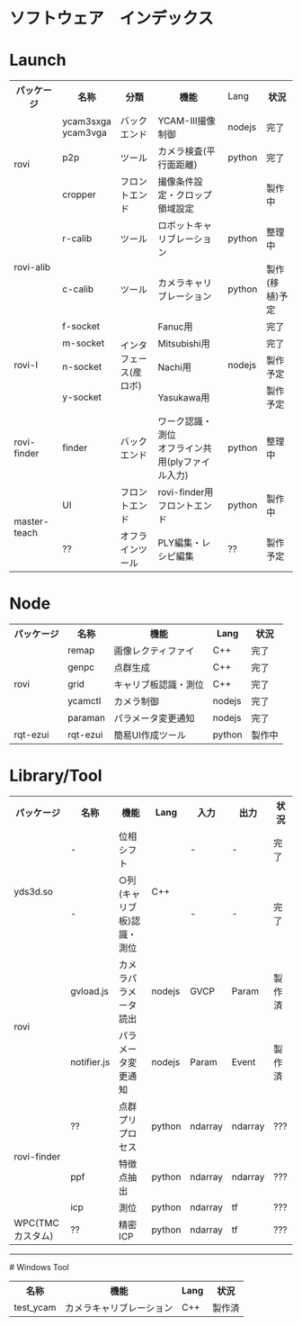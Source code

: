 # ソフトウェア　インデックス

# Launch
<table>
<tr><th>パッケージ<th>名称<th>分類<th>機能<td>Lang<th>状況
<tr><td rowspan="3">rovi<td>ycam3sxga<br>ycam3vga<td>バックエンド<td>YCAM-III撮像制御<td>nodejs<td>完了
<tr><td>p2p<td>ツール<td>カメラ検査(平行面距離)<td>python<td>完了
<tr><td>cropper<td>フロントエンド<td>撮像条件設定・クロップ領域設定<td><td>製作中
<tr><td rowspan="2">rovi-alib<td>r-calib<td>ツール<td>ロボットキャリブレーション<td>python<td>整理中
<tr><td>c-calib<td>ツール<td>カメラキャリブレーション<td>python<td>製作(移植)予定
<tr><td rowspan="4">rovi-I<td>f-socket<td rowspan="4">インタフェース(産ロボ)<td>Fanuc用<td rowspan="4">nodejs<td>完了
<tr><td>m-socket<td>Mitsubishi用<td>完了
<tr><td>n-socket<td>Nachi用<td>製作予定
<tr><td>y-socket<td>Yasukawa用<td>製作予定
<tr><td>rovi-finder<td>finder<td>バックエンド<td>ワーク認識・測位<br>オフライン共用(plyファイル入力)<td>python<td>整理中
<tr><td rowspan="2">master-teach<td>UI<td>フロントエンド<td>rovi-finder用フロントエンド<td>python<td>製作中
<tr><td>??<td>オフラインツール<td>PLY編集・レシピ編集<td>??<td>製作予定
</table>

# Node
<table>
<tr><th>パッケージ<th>名称<th>機能<th>Lang<th>状況
<tr><td rowspan="5">rovi<td>remap<td>画像レクティファイ<td>C++<td>完了
<tr><td>genpc<td>点群生成<td>C++<td>完了
<tr><td>grid<td>キャリブ板認識・測位<td>C++<td>完了
<tr><td>ycamctl<td>カメラ制御<td>nodejs<td>完了
<tr><td>paraman<td>パラメータ変更通知<td>nodejs<td>完了
<tr><td>rqt-ezui<td>rqt-ezui<td>簡易UI作成ツール<td>python<td>製作中
</table>

# Library/Tool
<table>
<tr><th>パッケージ<th>名称<th>機能<th>Lang<th>入力<th>出力<th>状況
<tr><td rowspan="2">yds3d.so<td>-<td>位相シフト<td rowspan="2">C++<td>-<td>-<td>完了
<tr><td>-<td>○列(キャリブ板)認識・測位<td>-<td>-<td>完了
<tr><td rowspan="2">rovi<td>gvload.js<td>カメラパラメータ読出<td>nodejs<td>GVCP<td>Param<td>製作済
<tr><td>notifier.js<td>パラメータ変更通知<td>nodejs<td>Param<td>Event<td>製作済
<tr><td rowspan="3">rovi-finder<td>??<td>点群プリプロセス<td>python<td>ndarray<td>ndarray<td>???
<tr><td>ppf<td>特徴点抽出<td>python<td>ndarray<td>ndarray<td>???
<tr><td>icp<td>測位<td>python<td>ndarray<td>tf<td>???
<tr><td>WPC(TMCカスタム)<td>??<td>精密ICP<td>python<td>ndarray<td>tf<td>???
</table>

<hr>  
# Windows Tool
<table>
<tr><th>名称<th>機能<th>Lang<th>状況
<tr><td>test_ycam<td>カメラキャリブレーション<td>C++<td>製作済
</table>
